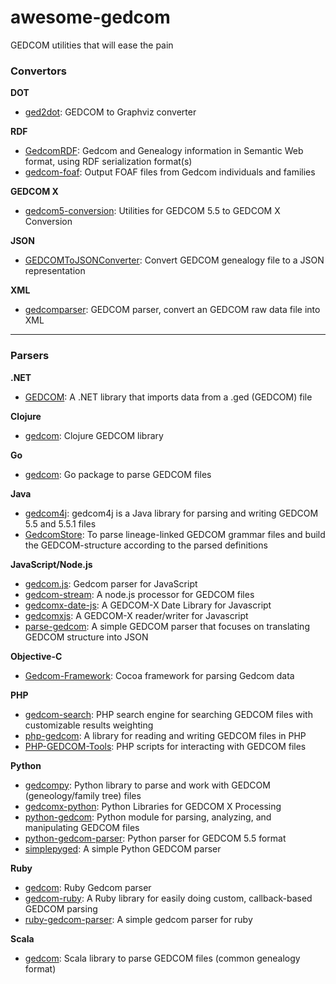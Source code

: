 # awesome-gedcom

GEDCOM utilities that will ease the pain

### Convertors

**DOT**

* [ged2dot](https://github.com/vmiklos/ged2dot): GEDCOM to Graphviz converter

**RDF**

* [GedcomRDF](https://github.com/BruceWhealton/GedcomRDF): Gedcom and Genealogy information in Semantic Web format, using RDF serialization format(s)
* [gedcom-foaf](https://github.com/bricas/gedcom-foaf): Output FOAF files from Gedcom individuals and families

**GEDCOM X**

* [gedcom5-conversion](https://github.com/FamilySearch/gedcom5-conversion): Utilities for GEDCOM 5.5 to GEDCOM X Conversion

**JSON**

* [GEDCOMToJSONConverter](https://github.com/PatKayongo/GEDCOMToJSONConverter): Convert GEDCOM genealogy file to a JSON representation

**XML**

* [gedcomparser](https://github.com/alfredxiao/gedcomparser): GEDCOM parser, convert an GEDCOM raw data file into XML

---

### Parsers

**.NET**

* [GEDCOM](https://github.com/prm9894/GEDCOM): A .NET library that imports data from a .ged (GEDCOM) file

**Clojure**

* [gedcom](https://github.com/geni/gedcom): Clojure GEDCOM library

**Go**

* [gedcom](https://github.com/iand/gedcom): Go package to parse GEDCOM files

**Java**

* [gedcom4j](https://github.com/frizbog/gedcom4j): gedcom4j is a Java library for parsing and writing GEDCOM 5.5 and 5.5.1 files
* [GedcomStore](https://github.com/thnaeff/GedcomStore): To parse lineage-linked GEDCOM grammar files and build the GEDCOM-structure according to the parsed definitions

**JavaScript/Node.js**

* [gedcom.js](https://github.com/dcapwell/gedcom.js): Gedcom parser for JavaScript
* [gedcom-stream](https://github.com/connrs/gedcom-stream): A node.js processor for GEDCOM files
* [gedcomx-date-js](https://github.com/trepo/gedcomx-date-js): A GEDCOM-X Date Library for Javascript
* [gedcomxjs](https://github.com/mmealling/gedcomxjs): A GEDCOM-X reader/writer for Javascript
* [parse-gedcom](https://github.com/tmcw/parse-gedcom): A simple GEDCOM parser that focuses on translating GEDCOM structure into JSON

**Objective-C**

* [Gedcom-Framework](https://github.com/mikkelee/Gedcom-Framework): Cocoa framework for parsing Gedcom data

**PHP**

* [gedcom-search](https://github.com/stuporglue/gedcom-search): PHP search engine for searching GEDCOM files with customizable results weighting
* [php-gedcom](https://github.com/mrkrstphr/php-gedcom): A library for reading and writing GEDCOM files in PHP
* [PHP-GEDCOM-Tools](https://github.com/cfinke/PHP-GEDCOM-Tools): PHP scripts for interacting with GEDCOM files

**Python**

* [gedcompy](https://github.com/rory/gedcompy): Python library to parse and work with GEDCOM (geneology/family tree) files
* [gedcomx-python](https://github.com/chrisworley/gedcomx-python): Python Libraries for GEDCOM X Processing
* [python-gedcom](https://github.com/madprime/python-gedcom): Python module for parsing, analyzing, and manipulating GEDCOM files
* [python-gedcom-parser](https://github.com/rootsdev/python-gedcom-parser): Python parser for GEDCOM 5.5 format
* [simplepyged](https://github.com/dijxtra/simplepyged): A simple Python GEDCOM parser

**Ruby**

* [gedcom](https://github.com/rbur004/gedcom): Ruby Gedcom parser
* [gedcom-ruby](https://github.com/binary011010/gedcom-ruby): A Ruby library for easily doing custom, callback-based GEDCOM parsing
* [ruby-gedcom-parser](https://github.com/mikefarmer/ruby-gedcom-parser): A simple gedcom parser for ruby

**Scala**

* [gedcom](https://github.com/davidmoten/gedcom): Scala library to parse GEDCOM files (common genealogy format)
